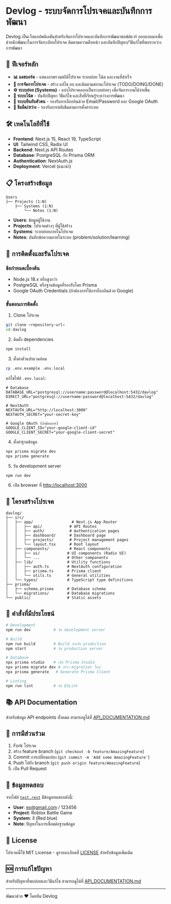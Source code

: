 # Devlog - ระบบจัดการโปรเจคและบันทึกการพัฒนา

Devlog เป็นเว็บแอปพลิเคชันสำหรับจัดการโปรเจคและบันทึกการพัฒนาซอฟต์แวร์ ออกแบบมาเพื่อช่วยนักพัฒนาในการจัดระเบียบโปรเจค ติดตามความคืบหน้า และบันทึกปัญหา/วิธีแก้ไขที่พบระหว่างการพัฒนา

## 🚀 ฟีเจอร์หลัก

- **📊 แดชบอร์ด** - แสดงภาพรวมสถิติโปรเจค ระบบย่อย โน้ต และงานที่สำเร็จ
- **📁 การจัดการโปรเจค** - สร้าง แก้ไข ลบ และติดตามสถานะโปรเจค (TODO/DOING/DONE)
- **⚙️ ระบบย่อย (Systems)** - แบ่งโปรเจคออกเป็นระบบย่อยๆ เพื่อจัดการงานได้ง่ายขึ้น
- **📝 ระบบโน้ต** - บันทึกปัญหา วิธีแก้ไข และสิ่งที่เรียนรู้ระหว่างการพัฒนา
- **🔐 ระบบยืนยันตัวตน** - รองรับการล็อกอินด้วย Email/Password และ Google OAuth
- **🌙 ธีมมืด/สว่าง** - รองรับการสลับธีมตามการตั้งค่าระบบ

## 🛠️ เทคโนโลยีที่ใช้

- **Frontend**: Next.js 15, React 19, TypeScript
- **UI**: Tailwind CSS, Radix UI
- **Backend**: Next.js API Routes
- **Database**: PostgreSQL กับ Prisma ORM
- **Authentication**: NextAuth.js
- **Deployment**: Vercel (แนะนำ)

## 📋 โครงสร้างข้อมูล

```
Users
├── Projects (1:N)
    ├── Systems (1:N)
        └── Notes (1:N)
```

- **Users**: ข้อมูลผู้ใช้งาน
- **Projects**: โปรเจคต่างๆ ที่ผู้ใช้สร้าง
- **Systems**: ระบบย่อยภายในโปรเจค
- **Notes**: บันทึกข้อความภายในระบบ (problem/solution/learning)

## 🚀 การติดตั้งและรันโปรเจค

### ข้อกำหนดเบื้องต้น

- Node.js 18.x หรือสูงกว่า
- PostgreSQL หรือฐานข้อมูลที่รองรับโดย Prisma
- Google OAuth Credentials (ถ้าต้องการใช้การล็อกอินด้วย Google)

### ขั้นตอนการติดตั้ง

1. Clone โปรเจค
```bash
git clone <repository-url>
cd davlog
```

2. ติดตั้ง dependencies
```bash
npm install
```

3. ตั้งค่าตัวแปรแวดล้อม
```bash
cp .env.example .env.local
```

แก้ไขไฟล์ `.env.local`:
```env
# Database
DATABASE_URL="postgresql://username:password@localhost:5432/davlog"
DIRECT_URL="postgresql://username:password@localhost:5432/davlog"

# NextAuth
NEXTAUTH_URL="http://localhost:3000"
NEXTAUTH_SECRET="your-secret-key"

# Google OAuth (ถ้าต้องการ)
GOOGLE_CLIENT_ID="your-google-client-id"
GOOGLE_CLIENT_SECRET="your-google-client-secret"
```

4. ตั้งค่าฐานข้อมูล
```bash
npx prisma migrate dev
npx prisma generate
```

5. รัน development server
```bash
npm run dev
```

6. เปิด browser ที่ [http://localhost:3000](http://localhost:3000)

## 📁 โครงสร้างโปรเจค

```
davlog/
├── src/
│   ├── app/                 # Next.js App Router
│   │   ├── api/            # API Routes
│   │   ├── auth/           # Authentication pages
│   │   ├── dashboard/      # Dashboard page
│   │   ├── projects/       # Project management pages
│   │   └── layout.tsx      # Root layout
│   ├── components/         # React components
│   │   ├── ui/            # UI components (Radix UI)
│   │   └── ...            # Other components
│   ├── lib/               # Utility functions
│   │   ├── auth.ts        # NextAuth configuration
│   │   ├── prisma.ts      # Prisma client
│   │   └── utils.ts       # General utilities
│   └── types/             # TypeScript type definitions
├── prisma/
│   ├── schema.prisma      # Database schema
│   └── migrations/        # Database migrations
└── public/                # Static assets
```

## 🔧 คำสั่งที่มีประโยชน์

```bash
# Development
npm run dev          # รัน development server

# Build
npm run build        # Build สำหรับ production
npm start            # รัน production server

# Database
npx prisma studio    # เปิด Prisma Studio
npx prisma migrate dev # สร้าง migration ใหม่
npx prisma generate   # Generate Prisma Client

# Linting
npm run lint         # รัน ESLint
```

## 📚 API Documentation

สำหรับข้อมูล API endpoints ทั้งหมด สามารถดูได้ที่ [API_DOCUMENTATION.md](./API_DOCUMENTATION.md)

## 🤝 การมีส่วนร่วม

1. Fork โปรเจค
2. สร้าง feature branch (`git checkout -b feature/AmazingFeature`)
3. Commit การเปลี่ยนแปลง (`git commit -m 'Add some AmazingFeature'`)
4. Push ไปยัง branch (`git push origin feature/AmazingFeature`)
5. เปิด Pull Request

## 📝 ข้อมูลทดสอบ

จากไฟล์ [`test.rest`](./test.rest) มีข้อมูลทดสอบดังนี้:

- **User**: ex@gmail.com / 123456
- **Project**: Roblox Battle Game
- **System**: สี (Red blue)
- **Note**: ปัญหาในการเชื่อมต่อฐานข้อมูล

## 📄 License

โปรเจคนี้ใช้ MIT License - ดูรายละเอียดที่ [LICENSE](LICENSE) สำหรับข้อมูลเพิ่มเติม

## 🆘 การแก้ไขปัญหา

สำหรับปัญหาที่พบบ่อยและวิธีแก้ไข สามารถดูได้ที่ [API_DOCUMENTATION.md](./API_DOCUMENTATION.md#การแก้ไขปัญหาล่าสุด)

---

พัฒนาด้วย ❤️ โดยทีม Devlog